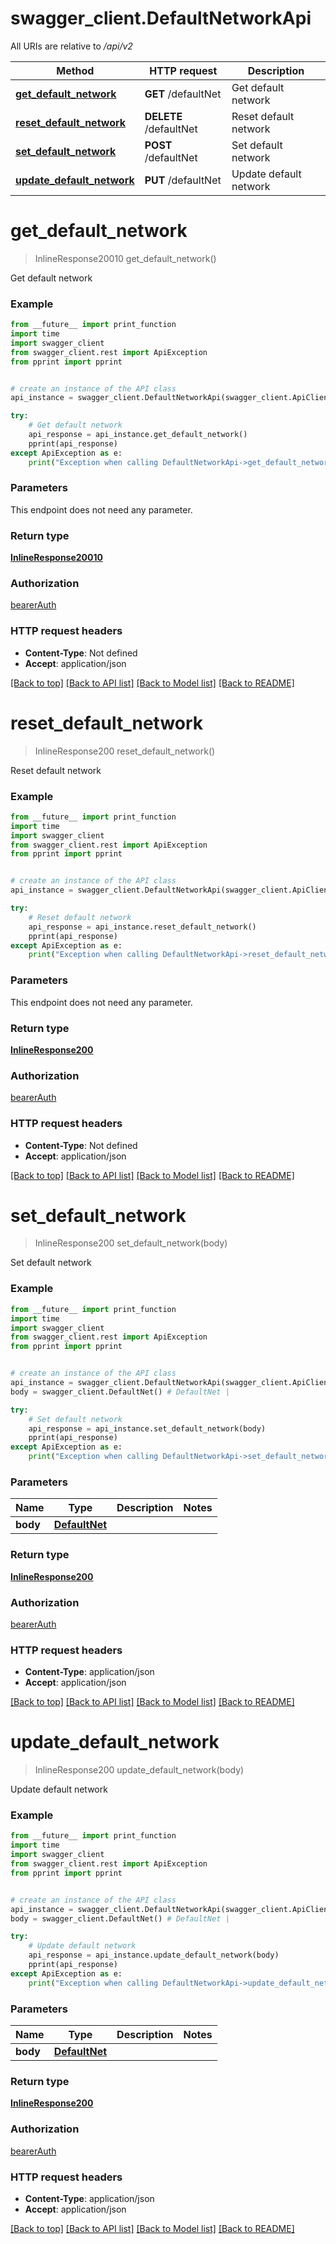 # swagger_client.DefaultNetworkApi

All URIs are relative to */api/v2*

Method | HTTP request | Description
------------- | ------------- | -------------
[**get_default_network**](DefaultNetworkApi.md#get_default_network) | **GET** /defaultNet | Get default network
[**reset_default_network**](DefaultNetworkApi.md#reset_default_network) | **DELETE** /defaultNet | Reset default network
[**set_default_network**](DefaultNetworkApi.md#set_default_network) | **POST** /defaultNet | Set default network
[**update_default_network**](DefaultNetworkApi.md#update_default_network) | **PUT** /defaultNet | Update default network

# **get_default_network**
> InlineResponse20010 get_default_network()

Get default network

### Example
```python
from __future__ import print_function
import time
import swagger_client
from swagger_client.rest import ApiException
from pprint import pprint


# create an instance of the API class
api_instance = swagger_client.DefaultNetworkApi(swagger_client.ApiClient(configuration))

try:
    # Get default network
    api_response = api_instance.get_default_network()
    pprint(api_response)
except ApiException as e:
    print("Exception when calling DefaultNetworkApi->get_default_network: %s\n" % e)
```

### Parameters
This endpoint does not need any parameter.

### Return type

[**InlineResponse20010**](InlineResponse20010.md)

### Authorization

[bearerAuth](../README.md#bearerAuth)

### HTTP request headers

 - **Content-Type**: Not defined
 - **Accept**: application/json

[[Back to top]](#) [[Back to API list]](../README.md#documentation-for-api-endpoints) [[Back to Model list]](../README.md#documentation-for-models) [[Back to README]](../README.md)

# **reset_default_network**
> InlineResponse200 reset_default_network()

Reset default network

### Example
```python
from __future__ import print_function
import time
import swagger_client
from swagger_client.rest import ApiException
from pprint import pprint


# create an instance of the API class
api_instance = swagger_client.DefaultNetworkApi(swagger_client.ApiClient(configuration))

try:
    # Reset default network
    api_response = api_instance.reset_default_network()
    pprint(api_response)
except ApiException as e:
    print("Exception when calling DefaultNetworkApi->reset_default_network: %s\n" % e)
```

### Parameters
This endpoint does not need any parameter.

### Return type

[**InlineResponse200**](InlineResponse200.md)

### Authorization

[bearerAuth](../README.md#bearerAuth)

### HTTP request headers

 - **Content-Type**: Not defined
 - **Accept**: application/json

[[Back to top]](#) [[Back to API list]](../README.md#documentation-for-api-endpoints) [[Back to Model list]](../README.md#documentation-for-models) [[Back to README]](../README.md)

# **set_default_network**
> InlineResponse200 set_default_network(body)

Set default network

### Example
```python
from __future__ import print_function
import time
import swagger_client
from swagger_client.rest import ApiException
from pprint import pprint


# create an instance of the API class
api_instance = swagger_client.DefaultNetworkApi(swagger_client.ApiClient(configuration))
body = swagger_client.DefaultNet() # DefaultNet | 

try:
    # Set default network
    api_response = api_instance.set_default_network(body)
    pprint(api_response)
except ApiException as e:
    print("Exception when calling DefaultNetworkApi->set_default_network: %s\n" % e)
```

### Parameters

Name | Type | Description  | Notes
------------- | ------------- | ------------- | -------------
 **body** | [**DefaultNet**](DefaultNet.md)|  | 

### Return type

[**InlineResponse200**](InlineResponse200.md)

### Authorization

[bearerAuth](../README.md#bearerAuth)

### HTTP request headers

 - **Content-Type**: application/json
 - **Accept**: application/json

[[Back to top]](#) [[Back to API list]](../README.md#documentation-for-api-endpoints) [[Back to Model list]](../README.md#documentation-for-models) [[Back to README]](../README.md)

# **update_default_network**
> InlineResponse200 update_default_network(body)

Update default network

### Example
```python
from __future__ import print_function
import time
import swagger_client
from swagger_client.rest import ApiException
from pprint import pprint


# create an instance of the API class
api_instance = swagger_client.DefaultNetworkApi(swagger_client.ApiClient(configuration))
body = swagger_client.DefaultNet() # DefaultNet | 

try:
    # Update default network
    api_response = api_instance.update_default_network(body)
    pprint(api_response)
except ApiException as e:
    print("Exception when calling DefaultNetworkApi->update_default_network: %s\n" % e)
```

### Parameters

Name | Type | Description  | Notes
------------- | ------------- | ------------- | -------------
 **body** | [**DefaultNet**](DefaultNet.md)|  | 

### Return type

[**InlineResponse200**](InlineResponse200.md)

### Authorization

[bearerAuth](../README.md#bearerAuth)

### HTTP request headers

 - **Content-Type**: application/json
 - **Accept**: application/json

[[Back to top]](#) [[Back to API list]](../README.md#documentation-for-api-endpoints) [[Back to Model list]](../README.md#documentation-for-models) [[Back to README]](../README.md)

